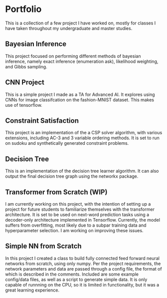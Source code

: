 # Portfolio

This is a collection of a few project I have worked on, mostly for classes I have taken throughout my undergraduate and master studies.

## Bayesian Inference
This project focused on performing different methods of bayesian inference, namely exact inference (enumeration ask), likelihood weighting, and Gibbs sampling. 

## CNN Project
This is a simple project I made as a TA for Advanced AI. It explores using CNNs for image classifcation on the fashion-MNIST dataset. This makes use of tensorflow.

## Constraint Satisfaction
This project is an implementation of the a CSP solver algorithm, with various extensions, including AC-3 and 3 variable ordering methods. It is set to run on sudoku and synthetically generated constraint problems.

## Decision Tree
This is an implementation of the decision tree learner algorithm. It can also output the final decision tree graph using the networkx package.

## Transformer from Scratch (WIP)
I am currently working on this project, with the intention of setting up a project for future students to familiarize themselves with the transformer architecture. It is set to be used on next-word prediction tasks using a decoder-only architecture implemented in Tensorflow. Currently, the model suffers from overfitting, most likely due to a subpar training data and hyperparameter selection. I am working on improving these issues.

## Simple NN from Scratch
In this project I created a class to build fully connected feed forward neural networks from scratch, using only numpy. Per the project requirements, the network parameters and data are passed through a config file, the format of which is described in the comments. Included are some example config/data files, as well as a script to generate simple data. It is only capable of runnning on the CPU, so it is limited in functionality, but it was a great learning experience.
